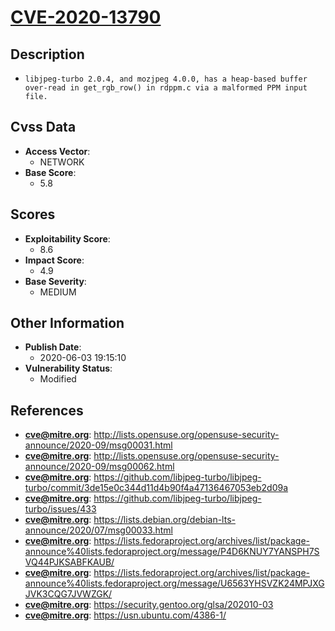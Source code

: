 
# [CVE-2020-13790](https://cve.mitre.org/cgi-bin/cvename.cgi?name=CVE-2020-13790)

## Description

- `libjpeg-turbo 2.0.4, and mozjpeg 4.0.0, has a heap-based buffer over-read in get_rgb_row() in rdppm.c via a malformed PPM input file.`

## Cvss Data

- **Access Vector**:
  - NETWORK
- **Base Score**:
  - 5.8

## Scores

- **Exploitability Score**:
  - 8.6
- **Impact Score**:
  - 4.9
- **Base Severity**:
  - MEDIUM

## Other Information

- **Publish Date**:
  - 2020-06-03 19:15:10
- **Vulnerability Status**:
  - Modified

## References

- **cve@mitre.org**: http://lists.opensuse.org/opensuse-security-announce/2020-09/msg00031.html
- **cve@mitre.org**: http://lists.opensuse.org/opensuse-security-announce/2020-09/msg00062.html
- **cve@mitre.org**: https://github.com/libjpeg-turbo/libjpeg-turbo/commit/3de15e0c344d11d4b90f4a47136467053eb2d09a
- **cve@mitre.org**: https://github.com/libjpeg-turbo/libjpeg-turbo/issues/433
- **cve@mitre.org**: https://lists.debian.org/debian-lts-announce/2020/07/msg00033.html
- **cve@mitre.org**: https://lists.fedoraproject.org/archives/list/package-announce%40lists.fedoraproject.org/message/P4D6KNUY7YANSPH7SVQ44PJKSABFKAUB/
- **cve@mitre.org**: https://lists.fedoraproject.org/archives/list/package-announce%40lists.fedoraproject.org/message/U6563YHSVZK24MPJXGJVK3CQG7JVWZGK/
- **cve@mitre.org**: https://security.gentoo.org/glsa/202010-03
- **cve@mitre.org**: https://usn.ubuntu.com/4386-1/
